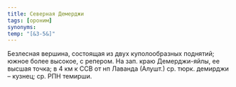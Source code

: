```yaml
---
title: Северная Демерджи
tags: [ороним]
synonyms:
temp: "[&З-5&]"
---
```


Безлесная вершина, состоящая из двух куполообразных поднятий; южное более
высокое, с репером. На зап. краю Демерджи-яйлы, ее высшая точка; в 4 км к ССВ от
нп Лаванда (Алушт.) ср. тюрк. демирджи – кузнец; ср. РПН темирши.
